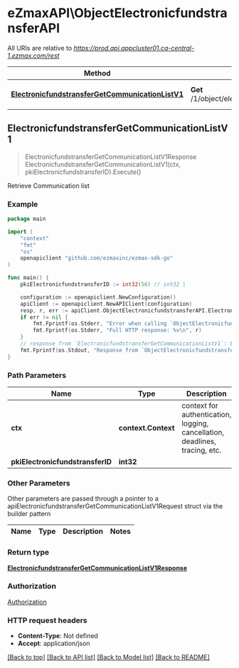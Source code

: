 # eZmaxAPI\ObjectElectronicfundstransferAPI

All URIs are relative to *https://prod.api.appcluster01.ca-central-1.ezmax.com/rest*

Method | HTTP request | Description
------------- | ------------- | -------------
[**ElectronicfundstransferGetCommunicationListV1**](ObjectElectronicfundstransferAPI.md#ElectronicfundstransferGetCommunicationListV1) | **Get** /1/object/electronicfundstransfer/{pkiElectronicfundstransferID}/getCommunicationList | Retrieve Communication list



## ElectronicfundstransferGetCommunicationListV1

> ElectronicfundstransferGetCommunicationListV1Response ElectronicfundstransferGetCommunicationListV1(ctx, pkiElectronicfundstransferID).Execute()

Retrieve Communication list



### Example

```go
package main

import (
	"context"
	"fmt"
	"os"
	openapiclient "github.com/ezmaxinc/ezmax-sdk-go"
)

func main() {
	pkiElectronicfundstransferID := int32(56) // int32 | 

	configuration := openapiclient.NewConfiguration()
	apiClient := openapiclient.NewAPIClient(configuration)
	resp, r, err := apiClient.ObjectElectronicfundstransferAPI.ElectronicfundstransferGetCommunicationListV1(context.Background(), pkiElectronicfundstransferID).Execute()
	if err != nil {
		fmt.Fprintf(os.Stderr, "Error when calling `ObjectElectronicfundstransferAPI.ElectronicfundstransferGetCommunicationListV1``: %v\n", err)
		fmt.Fprintf(os.Stderr, "Full HTTP response: %v\n", r)
	}
	// response from `ElectronicfundstransferGetCommunicationListV1`: ElectronicfundstransferGetCommunicationListV1Response
	fmt.Fprintf(os.Stdout, "Response from `ObjectElectronicfundstransferAPI.ElectronicfundstransferGetCommunicationListV1`: %v\n", resp)
}
```

### Path Parameters


Name | Type | Description  | Notes
------------- | ------------- | ------------- | -------------
**ctx** | **context.Context** | context for authentication, logging, cancellation, deadlines, tracing, etc.
**pkiElectronicfundstransferID** | **int32** |  | 

### Other Parameters

Other parameters are passed through a pointer to a apiElectronicfundstransferGetCommunicationListV1Request struct via the builder pattern


Name | Type | Description  | Notes
------------- | ------------- | ------------- | -------------


### Return type

[**ElectronicfundstransferGetCommunicationListV1Response**](ElectronicfundstransferGetCommunicationListV1Response.md)

### Authorization

[Authorization](../README.md#Authorization)

### HTTP request headers

- **Content-Type**: Not defined
- **Accept**: application/json

[[Back to top]](#) [[Back to API list]](../README.md#documentation-for-api-endpoints)
[[Back to Model list]](../README.md#documentation-for-models)
[[Back to README]](../README.md)

